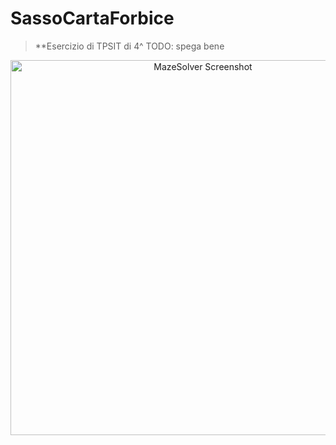 # SassoCartaForbice



> **Esercizio di TPSIT di 4^ 
> TODO: spega bene

<p align="center">
  <img src="banner.png" alt="MazeSolver Screenshot" width="600"/>
</p>
